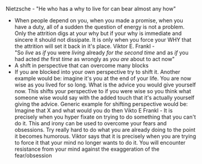 Nietzsche - "He who has a why to live for can bear almost any how"
- When people depend on you, when you made a promise, when you have a duty, all of a sudden the question of energy is not a problem. Only the attrition digs at your why but if your why is immediate and sincere it should not dissipate. It is only when you force your WHY that the attrition will set it back in it's place.
Viktor E. Frankl - "So _live_ as _if_ you were _living_ already _for the second time_ and as _if_ you had acted _the_ first _time_ as wrongly as _you are_ about to act now"
 - A shift in perspective that can overcome many blocks
 - If you are blocked into your own perspective try to shift it. Another example would be: imagine it's you at the end of your life. You are now wise as you lived for so long. What is the advice you would give yourself now. This shifts your perspective to if you were wise so you think what someone wise would say with the added touch that it's actually yourself giving the advice. Generic example for shifting perspective would be: Imagine that X and what would you do then
Vikto E Frankl - It is precisely when you hyper fixate on trying to do something that you can't do it. This and irony can be used to overcome your fears and obsessions. Try really hard to do what you are already doing to the point it becomes humorous. Viktor says that it is precisely when you are trying to force it that your mind no longer wants to do it. You will encounter resistance from your mind against the exaggeration of the fear/obsession